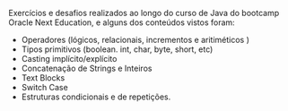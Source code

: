 Exercícios e desafios realizados ao longo do curso de Java do bootcamp Oracle Next Education, e alguns dos
conteúdos vistos foram:

* Operadores (lógicos, relacionais, incrementos e aritiméticos )
* Tipos primitivos (boolean. int, char, byte, short, etc)
* Casting implícito/explícito
* Concatenação de Strings e Inteiros
* Text Blocks
* Switch Case
* Estruturas condicionais e de repetições.

